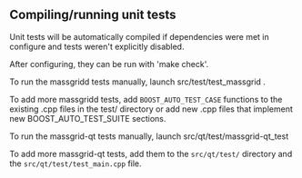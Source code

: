 Compiling/running unit tests
------------------------------------

Unit tests will be automatically compiled if dependencies were met in configure
and tests weren't explicitly disabled.

After configuring, they can be run with 'make check'.

To run the massgridd tests manually, launch src/test/test_massgrid .

To add more massgridd tests, add `BOOST_AUTO_TEST_CASE` functions to the existing
.cpp files in the test/ directory or add new .cpp files that
implement new BOOST_AUTO_TEST_SUITE sections.

To run the massgrid-qt tests manually, launch src/qt/test/massgrid-qt_test

To add more massgrid-qt tests, add them to the `src/qt/test/` directory and
the `src/qt/test/test_main.cpp` file.
